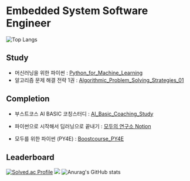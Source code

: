 <br></br>
# **Embedded System Software Engineer**  <br>
![Top Langs](https://github-readme-stats.vercel.app/api/top-langs/?username=LeeJeongWook&hide=jupyter%20notebook,HTML,SCSS)  

## Study  
- 머신러닝을 위한 파이썬 : <a href="https://github.com/LeeJeongWook/Python_for_Machine_Learning" target="_blank">Python_for_Machine_Learning</a>  
- 알고리즘 문제 해결 전략 1권 : <a href="https://github.com/LeeJeongWook/Algorithmic_Problem_Solving_Strategies_01" target="_blank">Algorithmic_Problem_Solving_Strategies_01</a>  
## Completion  

- 부스트코스 AI BASIC 코칭스터디 : <a href="https://github.com/LeeJeongWook/AI_Basic_Coaching_Study" target="_blank">AI_Basic_Coaching_Study</a>
- 파이썬으로 시작해서 딥러닝으로 끝내기 : <a href="https://modulabs.notion.site/85d288c23e8b4fc39f7a6182382397d2" target="_blank">모두의 연구소 Notion</a>

- 모두를 위한 파이썬 (PY4E) : <a href="https://github.com/LeeJeongWook/Boostcourse_PY4E/tree/main" target="_blank">Boostcourse_PY4E</a>  


## Leaderboard
[![Solved.ac Profile](http://mazassumnida.wtf/api/v2/generate_badge?boj=leejeongwook)](https://solved.ac/leejeongwook/) <a href="https://opgc.me/#/users/LeeJeongWook" target="_blank"><img src="https://api.opgc.me/githubs/users/LeeJeongWook/tag/?theme=basic" /></a>
![Anurag's GitHub stats](https://github-readme-stats.vercel.app/api?username=LeeJeongWook&show_icons=true&theme=radical)   


<br></br>
